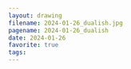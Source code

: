 ```yaml
---
layout: drawing
filename: 2024-01-26_dualish.jpg
pagename: 2024-01-26_dualish
date: 2024-01-26
favorite: true
tags:
---
```

